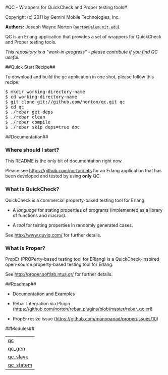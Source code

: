 

#QC - Wrappers for QuickCheck and Proper testing tools#


Copyright (c) 2011 by Gemini Mobile Technologies, Inc.

__Authors:__ Joseph Wayne Norton ([`norton@alum.mit.edu`](mailto:norton@alum.mit.edu)).<p>QC is an Erlang application that provides a set of wrappers for
QuickCheck and Proper testing tools.</p>
<p><em>This repository is a "work-in-progress" - please contribute if you
find QC useful.</em></p>


##Quick Start Recipe##


<p>To download and build the qc application in one shot, please follow
this recipe:</p>


<pre><tt>$ mkdir working-directory-name
$ cd working-directory-name
$ git clone git://github.com/norton/qc.git qc
$ cd qc
$ ./rebar get-deps
$ ./rebar clean
$ ./rebar compile
$ ./rebar skip_deps=true doc</tt></pre>




##Documentation##


<h3 id="_where_should_i_start">Where should I start?</h3>
<p>This README is the only bit of documentation right now.</p>
<p>Please see <a href="https://github.com/norton/lets">https://github.com/norton/lets</a> for an Erlang application
that has been developed and tested by using <strong>only</strong> QC.</p>
<h3 id="_what_is_quickcheck">What is QuickCheck?</h3>
<p>QuickCheck is a commercial property-based testing tool for Erlang.</p>
<ul>
<li>
<p>
A <em>language</em> for stating properties of programs (implemented as a
  library of functions and macros).
</p>
</li>
<li>
<p>
A <em>tool</em> for testing properties in randomly generated cases.
</p>
</li>
</ul>
<p>See <a href="http://www.quviq.com/">http://www.quviq.com/</a> for further details.</p>
<h3 id="_what_is_proper">What is Proper?</h3>
<p>PropEr (PROPerty-based testing tool for ERlang) is a
QuickCheck-inspired open-source property-based testing tool for
Erlang.</p>
<p>See <a href="http://proper.softlab.ntua.gr/">http://proper.softlab.ntua.gr/</a> for further details.</p>



##Roadmap##


<ul>
<li>
<p>
Documentation and Examples
</p>
</li>
<li>
<p>
Rebar Integration via Plugin
  (<a href="https://github.com/norton/rebar_plugins/blob/master/rebar_qc.erl">https://github.com/norton/rebar_plugins/blob/master/rebar_qc.erl</a>)
</p>
</li>
<li>
<p>
PropEr resize issue (<a href="https://github.com/manopapad/proper/issues/10">https://github.com/manopapad/proper/issues/10</a>)
</p>
</li>
</ul>



##Modules##


<table width="100%" border="0" summary="list of modules">
<tr><td><a href="https://github.com/norton/qc/blob/master/doc/qc.md" class="module">qc</a></td></tr>
<tr><td><a href="https://github.com/norton/qc/blob/master/doc/qc_gen.md" class="module">qc_gen</a></td></tr>
<tr><td><a href="https://github.com/norton/qc/blob/master/doc/qc_slave.md" class="module">qc_slave</a></td></tr>
<tr><td><a href="https://github.com/norton/qc/blob/master/doc/qc_statem.md" class="module">qc_statem</a></td></tr></table>


